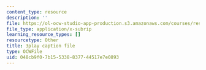 ```yaml
---
content_type: resource
description: ''
file: https://ol-ocw-studio-app-production.s3.amazonaws.com/courses/res-9-003-brains-minds-and-machines-summer-course-summer-2015/048cb9f07b155338837744517e7e0893_S7M9hXsCRFI.vtt
file_type: application/x-subrip
learning_resource_types: []
resourcetype: Other
title: 3play caption file
type: OCWFile
uid: 048cb9f0-7b15-5338-8377-44517e7e0893
---
```

